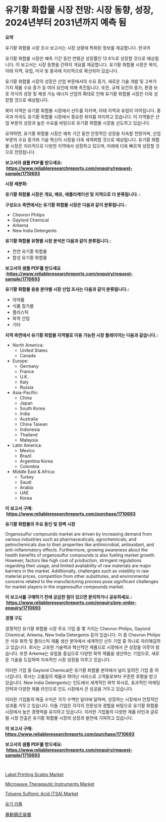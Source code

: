 <p><h1>유기황 화합물 시장 전망: 시장 동향, 성장, 2024년부터 2031년까지 예측 됨</h1></p><p><strong>요약</strong></p>
<p><p>유기황 화합물 시장 조사 보고서는 시장 상황에 특화된 정보를 제공합니다. 한국어</p><p>유기황 화합물 시장은 예측 기간 동안 연평균 성장률인 12.6%로 성장할 것으로 예상됩니다. 이 보고서는 시장 동향을 간략히 개요를 제공합니다. 유기황 화합물 시장은 북미, 아태 지역, 유럽, 미국 및 중국에 지리적으로 확산되어 있습니다.</p><p>유기황 화합물 시장의 성장은 산업 부문에서의 수요 증가, 새로운 기술 개발 및 고부가 가치 제품 수요 증가 등 여러 요인에 의해 촉진됩니다. 또한, 규제 요건의 증가, 환경 보호 의식의 성장 및 재생 가능 에너지 산업의 확대로 인해 유기황 화합물 시장은 더욱 성장할 것으로 예상됩니다.</p><p>북미 지역은 유기황 화합물 시장에서 선두를 지키며, 아태 지역과 유럽이 이어집니다. 중국과 미국도 유기황 화합물 시장에서 중요한 위치를 차지하고 있습니다. 이 지역들은 산업 부문의 성장과 높은 수요를 바탕으로 유기황 화합물 시장을 선도하고 있습니다.</p><p>요약하면, 유기황 화합물 시장은 예측 기간 동안 안정적인 성장을 지속할 전망이며, 산업 부문의 수요 증가와 기술 혁신이 시장을 더욱 세계화할 것으로 예상됩니다. 유기황 화합물 시장은 지리적으로 다양한 지역에서 성장하고 있으며, 미래에 더욱 빠르게 성장할 것으로 전망됩니다.</p></p>
<p><strong>보고서의 샘플 PDF를 받으세요: &nbsp;<a href="https://www.reliableresearchreports.com/enquiry/request-sample/1710693">https://www.reliableresearchreports.com/enquiry/request-sample/1710693</a></strong></p>
<p><strong>시장 세분화:</strong></p>
<p><strong> 유기황 화합물 시장은 개요, 배포, 애플리케이션 및 지역으로 더 분류됩니다. :</strong></p>
<p><strong>구성요소 측면에서는 유기황 화합물 시장은 다음과 같이 분류됩니다.:</strong></p>
<p><ul><li>Chevron Philips</li><li>Gaylord Chemical</li><li>Arkema</li><li>New India Detergents</li></ul></p>
<p><strong> 유기황 화합물 유형별 시장 분석은 다음과 같이 분류됩니다.:</strong></p>
<p><ul><li>천연 유기황 화합물</li><li>합성 유기황 화합물</li></ul></p>
<p><strong>보고서의 샘플 PDF를 받으세요 :<a href="https://www.reliableresearchreports.com/enquiry/request-sample/1710693">https://www.reliableresearchreports.com/enquiry/request-sample/1710693</a></strong></p>
<p><strong> 유기황 화합물 응용 분야별 시장 산업 조사는 다음과 같이 분류됩니다.:</strong></p>
<p><ul><li>의약품</li><li>식품 첨가물</li><li>플라스틱</li><li>화학 산업</li><li>기타</li></ul></p>
<p><strong>지역 측면에서 유기황 화합물 지역별로 이용 가능한 시장 플레이어는 다음과 같습니다.:</strong></p>
<p><ul>
    <li>
        North America:
        <ul>
            <li>United States</li>
            <li>Canada</li>
        </ul>
    </li>
    <li>
        Europe:
        <ul>
            <li>Germany</li>
            <li>France</li>
            <li>U.K.</li>
            <li>Italy</li>
            <li>Russia</li>
        </ul>
    </li>
    <li>
        Asia-Pacific:
        <ul>
            <li>China</li>
            <li>Japan</li>
            <li>South Korea</li>
            <li>India</li>
            <li>Australia</li>
            <li>China Taiwan</li>
            <li>Indonesia</li>
            <li>Thailand</li>
            <li>Malaysia</li>
        </ul>
    </li>
    <li>
        Latin America:
        <ul>
            <li>Mexico</li>
            <li>Brazil</li>
            <li>Argentina Korea</li>
            <li>Colombia</li>
        </ul>
    </li>
    <li>
        Middle East & Africa:
        <ul>
            <li>Turkey</li>
            <li>Saudi</li>
            <li>Arabia</li>
            <li>UAE</li>
            <li>Korea</li>
        </ul>
    </li>
    </ul></p>
<p><strong>이 보고서 구매: &nbsp;<a href="https://www.reliableresearchreports.com/purchase/1710693">https://www.reliableresearchreports.com/purchase/1710693</a></strong></p>
<p><strong>유기황 화합물의 주요 동인 및 장벽 시장</strong></p>
<p><p>Organosulfur compounds market are driven by increasing demand from various industries such as pharmaceuticals, agrochemicals, and petrochemicals due to their properties like antimicrobial, antioxidant, and anti-inflammatory effects. Furthermore, growing awareness about the health benefits of organosulfur compounds is also fueling market growth. However, factors like high cost of production, stringent regulations regarding their usage, and limited availability of raw materials are major barriers in the market. Additionally, challenges such as volatility in raw material prices, competition from other substitutes, and environmental concerns related to the manufacturing process pose significant challenges for market players in the organosulfur compounds market.</p></p>
<p><strong>이 보고서를 구매하기 전에 궁금한 점이 있으면 문의하거나 공유하세요.: &nbsp;<a href="https://www.reliableresearchreports.com/enquiry/pre-order-enquiry/1710693">https://www.reliableresearchreports.com/enquiry/pre-order-enquiry/1710693</a></strong></p>
<p><strong>경쟁 구도</strong></p>
<p><p>경쟁적인 유기황 화합물 시장 주요 기업 중 몇 가지는 Chevron Philips, Gaylord Chemical, Arkema, New India Detergents 등이 있습니다. 이 중 Chevron Philips은 석유 화학 및 플라스틱 제품 생산 분야에서 세계적인 선두 기업 중 하나로 자리매김하고 있습니다. 회사는 고유한 기술력과 혁신적인 제품으로 시장에서 큰 성장을 이루어 왔습니다. 또한 Arkema는 유럽을 중심으로 다양한 화학 제품을 생산하는 기업으로, 새로운 기술을 도입하며 지속적인 시장 성장을 이루고 있습니다.</p><p>이러한 기업 중 Gaylord Chemical은 유기황 화합물 분야에서 널리 알려진 기업 중 하나입니다. 회사는 고품질의 제품과 뛰어난 서비스로 고객들로부터 꾸준한 호평을 받고 있습니다. New India Detergents는 인도에서 세계적인 화학 회사로, 효과적인 마케팅 전략과 다양한 제품 라인으로 인도 시장에서 큰 성공을 거두고 있습니다.</p><p>이러한 기업들의 매출 수익은 각각 수백만 달러에 달하며, 성장하는 시장에서 안정적인 성과를 거두고 있습니다. 이들 기업은 각각의 전문성과 경험을 바탕으로 유기황 화합물 시장에서 높은 경쟁력을 유지하고 있습니다. 이러한 기업들의 다양한 제품 라인과 글로벌 시장 진출은 유기황 화합물 시장의 성장과 발전에 기여하고 있습니다.</p></p>
<p><strong>이 보고서 구매: &nbsp; <a href="https://www.reliableresearchreports.com/purchase/1710693">https://www.reliableresearchreports.com/purchase/1710693</a></strong></p>
<p><strong>보고서의 샘플 PDF를 받으세요: &nbsp;<a href="https://www.reliableresearchreports.com/enquiry/request-sample/1710693">https://www.reliableresearchreports.com/enquiry/request-sample/1710693</a></strong><strong></strong></p>
<p>&nbsp;</p>
<p><p><a href="https://view.publitas.com/reportprime-1/label-printing-scales-market-analysis-examines-its-scope-on-growth-opportunities-and-forecasted-trends-spanning-from-2023-to-2030/">Label Printing Scales Market</a></p><p><a href="https://issuu.com/reportprime-2/docs/microwave-therapeutic-instruments-market-size-2030">Microwave Therapeutic Instruments Market</a></p><p><a href="https://forested-sushi-9b0.notion.site/Toluene-Sulfonic-Acid-TSA-Market-Size-Evaluating-its-Market-Trends-Growth-and-Projections-2024--0585fe11541e431f869d3d6c87c1133a">Toluene Sulfonic Acid (TSA) Market</a></p><p><a href="https://github.com/fredrickeglers/Market-Research-Report-List-1/blob/main/8603036191293.md">유기 리튬</a></p><p><a href="https://github.com/hwbcz413288296/Market-Research-Report-List-1/blob/main/7170150191448.md">暴動鎮圧装置</a></p></p>